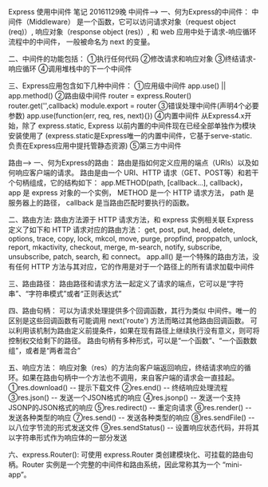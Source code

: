 Express 使用中间件 笔记 20161129晚
中间件-->
一、何为Express的中间件：
    中间件（Middleware） 是一个函数，它可以访问请求对象（request object (req)）,
     响应对象（response object (res)）, 和 web 应用中处于请求-响应循环流程中的中间件，
     一般被命名为 next 的变量。

二、中间件的功能包括：
    ①执行任何代码
    ②修改请求和响应对象
    ③终结请求-响应循环
    ④调用堆栈中的下一个中间件

三、Express应用包含如下几种中间件：
    ①应用级中间件
        app.use() || app.method()
    ②路由级中间件
        router = express.Router()
        router.get('',callback)
        module.export = router
    ③错误处理中间件(声明4个必要参数)
        app.use(function(err, req, res, next){})
    ④内置中间件
        从Express4.x开始，除了 express.static, Express 以前内置的中间件现在已经全部单独作为模块安装使用了
        (express.static是Express唯一的内置中间件，它基于serve-static.
        负责在Express应用中提托管静态资源)
    ⑤第三方中间件

路由-->
一、何为Express的路由：
    路由是指如何定义应用的端点（URIs）以及如何响应客户端的请求。
    路由是由一个 URI、HTTP 请求（GET、POST等）和若干个句柄组成，它的结构如下： app.METHOD(path, [callback...], callback)，
     app 是 express 对象的一个实例， METHOD 是一个 HTTP 请求方法， path 是服务器上的路径， callback 是当路由匹配时要执行的函数。

二、路由方法:
    路由方法源于 HTTP 请求方法，和 express 实例相关联
    Express 定义了如下和 HTTP 请求对应的路由方法： get, post, put, head, delete, options, trace, copy, lock, mkcol, move, purge,
     propfind, proppatch, unlock, report, mkactivity, checkout, merge, m-search, notify, subscribe, unsubscribe, patch, search, 和 connect。
     app.all() 是一个特殊的路由方法，没有任何 HTTP 方法与其对应，它的作用是对于一个路径上的所有请求加载中间件

三、路由路径：
    路由路径和请求方法一起定义了请求的端点，它可以是“字符串”、“字符串模式”或者“正则表达式”

四、路由句柄：
    可以为请求处理提供多个回调函数，其行为类似 中间件。唯一的区别是这些回调函数有可能调用 next('route') 方法而略过其他路由回调函数。
    可以利用该机制为路由定义前提条件，如果在现有路径上继续执行没有意义，则可将控制权交给剩下的路径。
    路由句柄有多种形式，可以是“一个函数”、“一个函数数组”，或者是“两者混合”

五、响应方法：
    响应对象（res）的方法向客户端返回响应，终结请求响应的循环。如果在路由句柄中一个方法也不调用，来自客户端的请求会一直挂起。
    ①res.download() -- 提示下载文件
    ②res.end() -- 终结响应处理流程
    ③res.json() -- 发送一个JSON格式的响应
    ④res.jsonp() -- 发送一个支持JSONP的JSON格式的响应
    ⑤res.redirect() -- 重定向请求
    ⑥res.render() -- 发送各种类型的响应
    ⑦res.send() -- 发送各种类型的响应
    ⑧res.sendFile() -- 以八位字节流的形式发送文件
    ⑨res.sendStatus() -- 设置响应状态代码，并将其以字符串形式作为响应体的一部分发送

六、express.Router():
    可使用 express.Router 类创建模块化、可挂载的路由句柄。Router 实例是一个完整的中间件和路由系统，因此常称其为一个 “mini-app”。 
